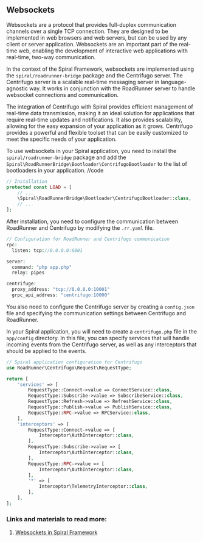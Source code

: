 ## Websockets

Websockets are a protocol that provides full-duplex communication channels over a single TCP connection. They are designed to be implemented in web browsers and web servers, but can be used by any client or server application. Websockets are an important part of the real-time web, enabling the development of interactive web applications with real-time, two-way communication.

In the context of the Spiral Framework, websockets are implemented using the `spiral/roadrunner-bridge` package and the Centrifugo server. The Centrifugo server is a scalable real-time messaging server in language-agnostic way. It works in conjunction with the RoadRunner server to handle websocket connections and communication.

The integration of Centrifugo with Spiral provides efficient management of real-time data transmission, making it an ideal solution for applications that require real-time updates and notifications. It also provides scalability, allowing for the easy expansion of your application as it grows. Centrifugo provides a powerful and flexible toolset that can be easily customized to meet the specific needs of your application.

To use websockets in your Spiral application, you need to install the `spiral/roadrunner-bridge` package and add the `Spiral\RoadRunnerBridge\Bootloader\CentrifugoBootloader` to the list of bootloaders in your application. //code

```php
// Installation
protected const LOAD = [
    // ...
    \Spiral\RoadRunnerBridge\Bootloader\CentrifugoBootloader::class,
    // ...
];
```

After installation, you need to configure the communication between RoadRunner and Centrifugo by modifying the `.rr.yaml` file.

```php
// Configuration for RoadRunner and Centrifugo communication
rpc:
  listen: tcp://0.0.0.0:6001

server:
  command: "php app.php"
  relay: pipes

centrifuge:
  proxy_address: "tcp://0.0.0.0:10001"
  grpc_api_address: "centrifugo:10000"
```

You also need to configure the Centrifugo server by creating a `config.json` file and specifying the communication settings between Centrifugo and RoadRunner.

In your Spiral application, you will need to create a `centrifugo.php` file in the `app/config` directory. In this file, you can specify services that will handle incoming events from the Centrifugo server, as well as any interceptors that should be applied to the events.

```php
// Spiral application configuration for Centrifugo
use RoadRunner\Centrifugo\Request\RequestType;

return [
    'services' => [
        RequestType::Connect->value => ConnectService::class,
        RequestType::Subscribe->value => SubscribeService::class,
        RequestType::Refresh->value => RefreshService::class,
        RequestType::Publish->value => PublishService::class,
        RequestType::RPC->value => RPCService::class,
    ],
    'interceptors' => [
        RequestType::Connect->value => [
            Interceptor\AuthInterceptor::class,
        ],
        RequestType::Subscribe->value => [
            Interceptor\AuthInterceptor::class,
        ],
        RequestType::RPC->value => [
            Interceptor\AuthInterceptor::class,
        ],
        '*' => [
            Interceptor\TelemetryInterceptor::class,
        ],
    ],
];
```

### Links and materials to read more:
1. [Websockets in Spiral Framework](https://spiral.dev/docs/websockets-configuration/current/en)
